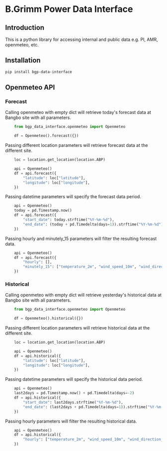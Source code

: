 # B.Grimm Power Data Interface


## Introduction

This is a python library for accessing internal and public data e.g. PI, AMR, openmeteo, etc.


## Installation

```sh
pip install bgp-data-interface
```


## Openmeteo API

### Forecast

Calling openmeteo with empty dict will retrieve today's forecast data at Bangbo site with all parameters.

```py
    from bgp_data_interface.openmeteo import Openmeteo

    df = Openmeteo().forecast({})
```

Passing different location parameters will retrieve forecast data at the different site.

```py
    loc = location.get_location(location.ABP)

    api = Openmeteo()
    df = api.forecast({
        "latitude": loc["latitude"],
        "longitude": loc["longitude"],
    })
```

Passing datetime parameters will specify the forecast data period.

```py
    api = Openmeteo()
    today = pd.Timestamp.now()
    df = api.forecast({
        "start_date": today.strftime("%Y-%m-%d"),
        "end_date": (today + pd.Timedelta(days=1)).strftime("%Y-%m-%d"),
    })
```

Passing hourly and minutely_15 parameters will filter the resulting forecast data.

```py
    api = Openmeteo()
    df = api.forecast({
        "hourly": [],
        "minutely_15": ["temperature_2m", "wind_speed_10m", "wind_direction_10m"],
    })
```

### Historical

Calling openmeteo with empty dict will retrieve yesterday's historical data at Bangbo site with all parameters.

```py
    from bgp_data_interface.openmeteo import Openmeteo

    df = Openmeteo().historical({})
```

Passing different location parameters will retrieve historical data at the different site.

```py
    loc = location.get_location(location.ABP)

    api = Openmeteo()
    df = api.historical({
        "latitude": loc["latitude"],
        "longitude": loc["longitude"],
    })
```

Passing datetime parameters will specify the historical data period.

```py
    api = Openmeteo()
    last2days = pd.Timestamp.now() + pd.Timedelta(days=-2)
    df = api.historical({
        "start_date": last2days.strftime("%Y-%m-%d"),
        "end_date": (last2days + pd.Timedelta(days=1)).strftime("%Y-%m-%d"),
    })
```

Passing hourly parameters will filter the resulting historical data.

```py
    api = Openmeteo()
    df = api.historical({
        "hourly": ["temperature_2m", "wind_speed_10m", "wind_direction_10m"],
    })
```
